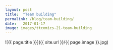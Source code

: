 ```yaml
---
layout: post
title:  "Team building"
permalink: /blog/team-building/
date:   2017-01-17
image: images/ttcomics-21-team-building
---
```

![{{ page.title }}]({{ site.url }}/{{ page.image }}.jpg)
